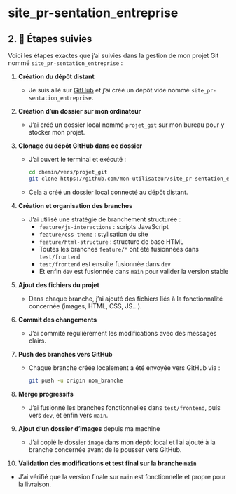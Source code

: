 # site_pr-sentation_entreprise
## 2. 🔧 Étapes suivies

Voici les étapes exactes que j’ai suivies dans la gestion de mon projet Git nommé `site_pr-sentation_entreprise` :

1. **Création du dépôt distant**  
   - Je suis allé sur [GitHub](https://github.com) et j’ai créé un dépôt vide nommé `site_pr-sentation_entreprise`.

2. **Création d’un dossier sur mon ordinateur**  
   - J’ai créé un dossier local nommé `projet_git` sur mon bureau pour y stocker mon projet.

3. **Clonage du dépôt GitHub dans ce dossier**  
   - J’ai ouvert le terminal et exécuté :
     ```bash
     cd chemin/vers/projet_git
     git clone https://github.com/mon-utilisateur/site_pr-sentation_entreprise.git
     ```
   - Cela a créé un dossier local connecté au dépôt distant.

4. **Création et organisation des branches**  
   - J’ai utilisé une stratégie de branchement structurée :
     - `feature/js-interactions` : scripts JavaScript
     - `feature/css-theme` : stylisation du site
     - `feature/html-structure` : structure de base HTML
     - Toutes les branches `feature/*` ont été fusionnées dans `test/frontend`
     - `test/frontend` est ensuite fusionnée dans `dev`
     - Et enfin `dev` est fusionnée dans `main` pour valider la version stable

5. **Ajout des fichiers du projet**  
   - Dans chaque branche, j’ai ajouté des fichiers liés à la fonctionnalité concernée (images, HTML, CSS, JS…).

6. **Commit des changements**  
   - J’ai commité régulièrement les modifications avec des messages clairs.

7. **Push des branches vers GitHub**  
   - Chaque branche créée localement a été envoyée vers GitHub via :
     ```bash
     git push -u origin nom_branche
     ```

8. **Merge progressifs**  
   - J’ai fusionné les branches fonctionnelles dans `test/frontend`, puis vers `dev`, et enfin vers `main`.

9. **Ajout d’un dossier d’images** depuis ma machine
   - J’ai copié le dossier `image` dans mon dépôt local et l’ai ajouté à la branche concernée avant de le pousser vers GitHub.

10. **Validation des modifications et test final sur la branche `main`**  
   - J’ai vérifié que la version finale sur `main` est fonctionnelle et propre pour la livraison.

